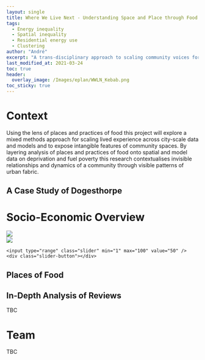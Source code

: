 ```yaml
---
layout: single
title: Where We Live Next - Understanding Space and Place through Food
tags:
  - Energy inequality
  - Spatial inequality
  - Residential energy use
  - Clustering
author: "André"
excerpt: "A trans-disciplinary approach to scaling community voices for place-sensitive policy-making through places and practices of food"
last_modified_at: 2021-03-24
toc: true
header:
  overlay_image: /Images/eplan/WWLN_Kebab.png
toc_sticky: true
---
```

<head>
<!-- Load d3.js -->
<script src="https://d3js.org/d3.v4.js"></script>

<script>
div.container2 {
	width: 800px;
	height: 530px;
	position: relative;
}
 
div.image {
	height: 100%;
	background-repeat: no-repeat;
	background-position: top left;
	background-size: cover;
	position: absolute;
	top: 0px;
	left: 0px;
}

div.before {
	width: 50%;
	background-image: url("../img/before.jpg");
	z-index: 2;
}

div.after {
	width: 100%;
	background-image: url("../img/after.jpg");
	z-index: 1;
}
  
input.slider {
	width: 100%;
	height: 100%;
	outline: none;
	background-color: transparent;
	position: absolute;
	margin: 0px;
	z-index: 3;
	cursor: pointer;
	appearance: none;
	-moz-appearance: none;
	-webkit-appearance: none;
	transition: 0.25s all ease-in-out;
	-moz-transition: 0.25s all ease-in-out;
	-webkit-transition: 0.25s all ease-in-out;
	z-index: 4;
}

input.slider::-moz-range-thumb {
	width: 6px;
	height: 600px;
	background-color: white;
	cursor: pointer;
}

input.slider::-webkit-slider-thumb {
	width: 6px;
	height: 530px;
	background-color: white;
	cursor: pointer;
	appearance: none;
	-moz-appearance: none;
	-webkit-appearance: none;
}
  
div.slider-button {
	width: 30px;
	height: 30px;
	border-radius: 50%;
	-moz-broder-radius: 50%;
	-webkit-border-radius: 50%;
	background-color: white;
	position: absolute;
	top: calc(50% - 18px);
	left: calc(50% - 18px);
	cursor: pointer;
	z-index: 3;
}

div.slider-button:before {
	color: #555;
	position: absolute;
	top: 3px;
	left: 0px;
	content: "\2B9C";
}

div.slider-button:after {
	color: #555;
	position: absolute;
	top: 3px;
	right: 0px;
	content: "\2B9E";
}
</script>  
  
<script>
$("input.slider").on("input change", function(event) {
	var pos = event.target.value;

	$("div.before").css({width: pos + "%"});
	$("div.slider-button").css({left: "calc(" + pos + "% - 18px)"});
});
</script>
</head>

# Context

Using the lens of places and practices of food this project will explore a mixed methods approach for scaling lived experience across city-scale data and models and to expose intangible features of community spaces. By layering analysis of places and practices of food onto spatial and model data on deprivation and fuel poverty this research contextualises invisible relationships and dynamics of a community through visible patterns of urban fabric. 


## A Case Study of Dogesthorpe

<div id="stickyarticle">
<h1 class="category">Socio-Economic Overview</h1>
<!--<h2 class="title">Using qualitative and quantitative data</h2>-->
<div class="container2">
	<div class="image before"><img src="/home/Images/eplan/Doge_GenM_Web.png"></div>
	<div class="image after"><img src="/home/Images/eplan/Doge_GenF_Web.png"></div>

	<input type="range" class="slider" min="1" max="100" value="50" />
	<div class="slider-button"></div>
</div>
  <h2 class="title">Places of Food</h2>
  <h2 class="title">In-Depth Analysis of Reviews</h2>
  <body>TBC
</div>


# Team
TBC



